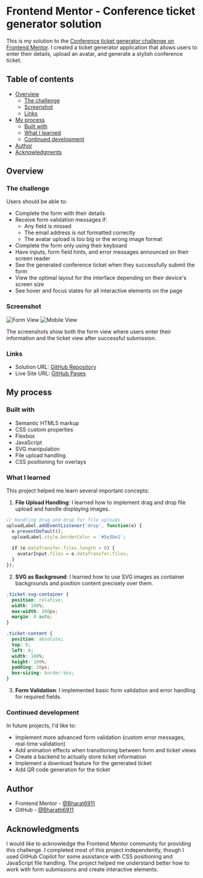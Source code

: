 # Frontend Mentor - Conference ticket generator solution

This is my solution to the [Conference ticket generator challenge on Frontend Mentor](https://www.frontendmentor.io/challenges/conference-ticket-generator-oq5gFIU12w). I created a ticket generator application that allows users to enter their details, upload an avatar, and generate a stylish conference ticket.

## Table of contents

- [Overview](#overview)
  - [The challenge](#the-challenge)
  - [Screenshot](#screenshot)
  - [Links](#links)
- [My process](#my-process)
  - [Built with](#built-with)
  - [What I learned](#what-i-learned)
  - [Continued development](#continued-development)
- [Author](#author)
- [Acknowledgments](#acknowledgments)

## Overview

### The challenge

Users should be able to:

- Complete the form with their details
- Receive form validation messages if:
  - Any field is missed
  - The email address is not formatted correctly
  - The avatar upload is too big or the wrong image format
- Complete the form only using their keyboard
- Have inputs, form field hints, and error messages announced on their screen reader
- See the generated conference ticket when they successfully submit the form
- View the optimal layout for the interface depending on their device's screen size
- See hover and focus states for all interactive elements on the page

### Screenshot

![Form View](./preview.jpg)
![Mobile View](./mocileview.jpg)

The screenshots show both the form view where users enter their information and the ticket view after successful submission.

### Links

- Solution URL: [GitHub Repository](https://github.com/Bharath6911/Frontend-challenge-conf-ticket)
- Live Site URL: [GitHub Pages](https://bharath6911.github.io/Frontend-challenge-conf-ticket/)

## My process

### Built with

- Semantic HTML5 markup
- CSS custom properties
- Flexbox
- JavaScript
- SVG manipulation
- File upload handling
- CSS positioning for overlays

### What I learned

This project helped me learn several important concepts:

1. **File Upload Handling**: I learned how to implement drag and drop file upload and handle displaying images.

```js
// Handling drag and drop for file uploads
uploadLabel.addEventListener('drop', function(e) {
  e.preventDefault();
  uploadLabel.style.borderColor = '#5e3be1';
  
  if (e.dataTransfer.files.length > 0) {
    avatarInput.files = e.dataTransfer.files;
  }
});
```

2. **SVG as Background**: I learned how to use SVG images as container backgrounds and position content precisely over them.

```css
.ticket-svg-container {
  position: relative;
  width: 100%;
  max-width: 380px;
  margin: 0 auto;
}

.ticket-content {
  position: absolute;
  top: 0;
  left: 0;
  width: 100%;
  height: 100%;
  padding: 20px;
  box-sizing: border-box;
}
```

3. **Form Validation**: I implemented basic form validation and error handling for required fields.

### Continued development

In future projects, I'd like to:

- Implement more advanced form validation (custom error messages, real-time validation)
- Add animation effects when transitioning between form and ticket views
- Create a backend to actually store ticket information
- Implement a download feature for the generated ticket
- Add QR code generation for the ticket

## Author

- Frontend Mentor - [@Bharat6911](https://www.frontendmentor.io/profile/Bharath6911)
- GitHub - [@Bharath6911](https://github.com/Bharath6911)

## Acknowledgments

I would like to acknowledge the Frontend Mentor community for providing this challenge. I completed most of this project independently, though I used GitHub Copilot for some assistance with CSS positioning and JavaScript file handling. The project helped me understand better how to work with form submissions and create interactive elements.
